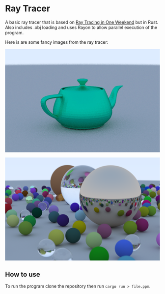 # Ray Tracer

A basic ray tracer that is based on [Ray Tracing in One Weekend](https://raytracing.github.io/books/RayTracingInOneWeekend.html)
but in Rust. Also includes .obj loading and uses Rayon to allow parallel execution of the program.

Here is are some fancy images from the ray tracer:
  
![Utah Teapot](imgs/utah.jpg)
  
![Lots of Balls](imgs/image.png)

## How to use

To run the program clone the repository then run `cargo run > file.ppm`. 
